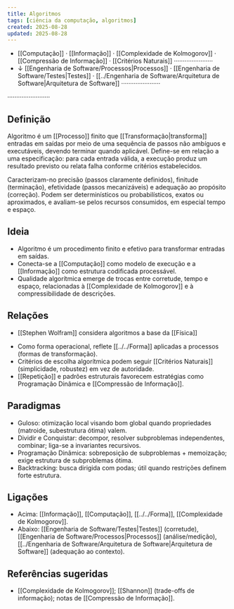 ```yaml
---
title: Algoritmos
tags: [ciência da computação, algoritmos]
created: 2025-08-28
updated: 2025-08-28
---
```


- [[Computação]] · [[Informação]] · [[Complexidade de Kolmogorov]] · [[Compressão de Informação]] · [[Critérios Naturais]] ······················
- ↓ [[Engenharia de Software/Processos|Processos]] · [[Engenharia de Software/Testes|Testes]] · [[../Engenharia de Software/Arquitetura de Software|Arquitetura de Software]] ······················

························

## Definição

Algoritmo é um [[Processo]] finito que [[Transformação|transforma]] entradas em saídas por meio de uma sequência de passos não ambíguos e executáveis, devendo terminar quando aplicável. Define-se em relação a uma especificação: para cada entrada válida, a execução produz um resultado previsto ou relata falha conforme critérios estabelecidos.

Caracterizam-no precisão (passos claramente definidos), finitude (terminação), efetividade (passos mecanizáveis) e adequação ao propósito (correção). Podem ser determinísticos ou probabilísticos, exatos ou aproximados, e avaliam-se pelos recursos consumidos, em especial tempo e espaço.

## Ideia
- Algoritmo é um procedimento finito e efetivo para transformar entradas em saídas.
- Conecta-se a [[Computação]] como modelo de execução e a [[Informação]] como estrutura codificada processável.
- Qualidade algorítmica emerge de trocas entre corretude, tempo e espaço, relacionadas à [[Complexidade de Kolmogorov]] e à compressibilidade de descrições.

## Relações
* [[Stephen Wolfram]] considera algoritmos a base da [[Física]]
- Como forma operacional, reflete [[../../Forma]] aplicadas a processos (formas de transformação).
- Critérios de escolha algorítmica podem seguir [[Critérios Naturais]] (simplicidade, robustez) em vez de autoridade.
- [[Repetição]] e padrões estruturais favorecem estratégias como Programação Dinâmica e [[Compressão de Informação]].

## Paradigmas
- Guloso: otimização local visando bom global quando propriedades (matroide, subestrutura ótima) valem.
- Dividir e Conquistar: decompor, resolver subproblemas independentes, combinar; liga-se a invariantes recursivos.
- Programação Dinâmica: sobreposição de subproblemas + memoização; exige estrutura de subproblemas ótima.
- Backtracking: busca dirigida com podas; útil quando restrições definem forte estrutura.

## Ligações
- Acima: [[Informação]], [[Computação]], [[../../Forma]], [[Complexidade de Kolmogorov]].
- Abaixo: [[Engenharia de Software/Testes|Testes]] (corretude), [[Engenharia de Software/Processos|Processos]] (análise/medição), [[../Engenharia de Software/Arquitetura de Software|Arquitetura de Software]] (adequação ao contexto).

## Referências sugeridas
- [[Complexidade de Kolmogorov]]; [[Shannon]] (trade-offs de informação); notas de [[Compressão de Informação]].
